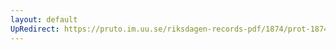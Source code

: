 ```yaml
---
layout: default
UpRedirect: https://pruto.im.uu.se/riksdagen-records-pdf/1874/prot-1874--fk--220/prot-1874--fk--220_000.pdf
---
```

